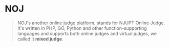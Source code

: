 # NOJ

> NOJ's another online judge platform, stands for NJUPT Online Judge. It's written in PHP, GO, Python and other function-supporting languages and supports both online judges and virtual judges, we called it **mixed judge**.



